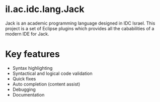 il.ac.idc.lang.Jack
===================

Jack is an academic programming language designed in IDC Israel.
This project is a set of Eclipse plugins which provides all the cababilities of a modern IDE for Jack.

Key features
============
* Syntax highlighting
* Syntactical and logical code validation
* Quick fixes
* Auto completion (content assist)
* Debugging
* Documentation
